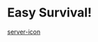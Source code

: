 # Easy Survival!
[server-icon](https://github.com/BubbaSponge/MinecraftServer-EasySurvival/assets/172924529/c224c417-0c7c-4751-850a-b00404d2f7bb)
